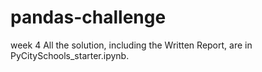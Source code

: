 # pandas-challenge
 week 4
 All the solution, including the Written Report, are in PyCitySchools_starter.ipynb.